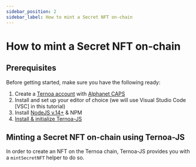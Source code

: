 ```yaml
---
sidebar_position: 2
sidebar_label: How to mint a Secret NFT on-chain
---
```


# How to mint a Secret NFT on-chain

## Prerequisites

Before getting started, make sure you have the following ready:

1. Create a [Ternoa account](/for-developers/get-started/create-account) with [Alphanet CAPS](/for-developers/get-started/create-account#step-2-get-some-free-test-caps-tokens)
2. Install and set up your editor of choice (we will use Visual Studio Code [VSC] in this tutorial)
3. Install [NodeJS v.14+](https://nodejs.org/en/download/) & NPM
4. [Install & initialize Ternoa-JS](/for-developers/get-started/install-ternoa-js)

## Minting a Secret NFT on-chain using Ternoa-JS

In order to create an NFT on the Ternoa chain, Ternoa-JS provides you with a `mintSecretNFT` helper to do so.
